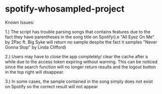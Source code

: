 # spotify-whosampled-project






Known Issues: 

1.) The script has trouble parsing songs that contains features due to the fact they have parentheses in the song title on Spotify(i.e "All Eyez On Me" by 2Pac ft. Big Syke will return no sample despite the fact it samples "Never Gonna Stop" by Linda Clifford)

2.) Users may have to close the app completely/ clear the cache after a while due to the access token expiring without warning. This can be noticed since the search function will no longer return results and the logout button in the top right will disappear. 

3.) In some cases, the sample contained in the song simply does not exist on Spotify so the correct result will not appear
